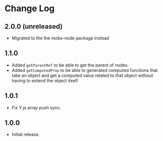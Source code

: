 # Change Log

## 2.0.0 (unreleased)

- Migrated to the the mobx-node package instead

## 1.1.0

- Added `getParentRef` to be able to get the parent of nodes.
- Added `getComputedProp` to be able to generated computed functions that take an object and get a computed value related to that object without having to extend the object itself.

## 1.0.1

- Fix Y.js array push sync.

## 1.0.0

- Initial release.
